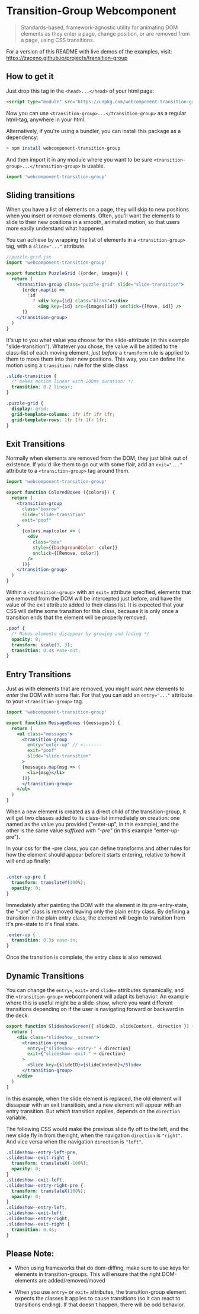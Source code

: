 # Transition-Group Webcomponent

> Standards-based, framework-agnostic utility for animating DOM elements as they enter a page, change position, or are removed from a page, using CSS transitions. 

For a version of this README with live demos of the examples, visit: https://zaceno.github.io/projects/transition-group

## How to get it

Just drop this tag in the `<head>...</head>` of your html page:

```html
<script type="module" src="https://unpkg.com/webcomponent-transition-group"></script>
```

Now you can use `<transition-group>...</transition-group>` as a regular html-tag, anywhere in your html. 

Alternatively, if you're using a bundler, you can install this package as a dependency:

```sh
> npm install webcomponent-transition-group
```

And then import it in any module where you want to be sure `<transition-group>...</transition-group>` is usable.

```js
import 'webcomponent-transition-group'
```

## Sliding transitions

When you have a list of elements on a page, they will skip to new positions when you insert or remove elements. Often, you'll want the elements to slide to their new positions in a smooth, animated motion, so that users more easily understand what happened.

You can achieve by wrapping the list of elements in a `<transition-group>` tag, with a `slide="..."` attribute.

```jsx
//puzzle-grid.jsx
import 'webcomponent-transition-group'

export function PuzzleGrid ({order, images}) {
  return (
    <transition-group class="puzzle-grid" slide="slide-transition">
      {order.map(id => 
        !id
          ? <div key={id} class="blank"></div>
          : <img key={id} src={images[id]} onclick={[Move, id]} />
      )}
    </transition-group>
  )
}
```

It's up to you what value you choose for the slide-attribute (in this example "slide-transition"). Whatever you chose, the value will be added to the class-list of each moving element, *just before* a `transform` rule is applied to them to move them into their new positions. This way, you can define the motion using a `transition:` rule for the slide class

```css
.slide-transition {
  /* makes motion linear with 200ms duration: */
  transition: 0.2 linear;
}

.puzzle-grid {
  display: grid;
  grid-template-columns: 1fr 1fr 1fr 1fr;
  grid-template-rows: 1fr 1fr 1fr 1fr;
}
```

## Exit Transitions

Normally when elements are removed from the DOM, they just blink out of existence. If you'd like them to go out with some flair, add an `exit="..."` attribute to a `<transition-group>` tag around them.

```jsx
import 'webcomponent-transition-group'

export function ColoredBoxes ({colors}) {
  return (
    <transition-group
      class="boxrow"
      slide="slide-transition"
      exit="poof"
    >
      {colors.map(color => (
        <div
          class="box"
          style={{backgroundColor: color}}
          onclick={[Remove, color]}
        /> 
      ))}
    </transition-group>
  )
}
```

Within a `<transition-group>` with an `exit=` attribute specified, elements that are removed from the DOM will be intercepted just before, and have the value of the exit attribute added to their class list. It is expected that your CSS will define some transition for this class, because it is only once a transition ends that the element will be properly removed. 


```css
.poof {
  /* Makes elements disappear by growing and fading */
  opacity: 0;
  transform: scale(3, 3);
  transition: 0.4s ease-out;
}
```
 
## Entry Transitions

Just as with elements that are removed, you might want _new_ elements to _enter_ the DOM with some flair. For that you can add an `entry="..."` attribute to your `<transition-group>` tag. 

```jsx
import 'webcomponent-transition-group'

export function MessageBoxes ({messages}) {
  return (
    <ul class="messages">
      <transition-group
        entry="enter-up" // <-------
        exit="poof"
        slide="slide-transition"
      >
      {messages.map(msg => (
        <li>{msg}</li>
      ))}
      </transition-group>
    </ul>
  )
}
```

When a new element is created as a direct child of the transition-group, it will get two classes added to its class-list immediately on creation: one named as the value you provided ("enter-up", in this example), and the other is the same value *suffixed with "-pre"* (in this example "enter-up-pre"). 

In your css for the -pre class, you can define transforms and other rules for how the element should appear before it starts entering, relative to how it will end up finally:


```css

.enter-up-pre {
  transform: translateY(100%);
  opacity: 0;
}
```

Immediately after painting the DOM with the element in its pre-entry-state, the "-pre" class is removed leaving only the plain entry class. By defining a transition in the plain entry class, the element will begin to transition from it's pre-state to it's final state.

```css
.enter-up {
  transition: 0.3s ease-in;
}
```

Once the transition is complete, the entry class is also removed.


## Dynamic Transitions

You can change the `entry=`, `exit=` and `slide=` attributes dynamically, and the `<transition-group>` webcomponent will adapt its behavior. An example where this is useful might be a slide-show, where you want different transitions depending on if the user is navigating forward or backward in the deck.

```jsx
export function SlideshowScreen({ slideID, slideContent, direction }) {
  return (
    <div class="slideshow__screen">
      <transition-group
        entry={"slideshow--entry-" + direction}
        exit={"slideshow--exit-" + direction}
      >
        <Slide key={slideID}>{slideContent}</Slide>
      </transition-group>
    </div>
  )
}
```

In this example, when the slide element is replaced, the old element will dissapear with an exit transitioin, and a new element will appear with an entry transition. But *which* transition applies, depends on the `direction` variable.

The following CSS would make the previous slide fly off to the left, and the new slide fly in from the right, when the navigation `direction` is `"right"`. And vice versa when the navigation `direction` is `"left"`. 

```css
.slideshow--entry-left-pre,
.slideshow--exit-right {
  transform: translateX(-100%);
  opacity: 0;
}
.slideshow--exit-left,
.slideshow--entry-right-pre {
  transform: translateX(100%);
  opacity: 0;
}
.slideshow--entry-left,
.slideshow--exit-left,
.slideshow--entry-right,
.slideshow--exit-right {
  transition: 0.4s;
}
```

## Please Note: ##

- When using frameworks that do dom-diffing, make sure to use keys for elements in transition-groups. This will ensure that the right DOM-elements are added/removed/moved

- When you use `entry=` or `exit=` attributes, the transition-group element expects the classes it applies to cause transitions (so it can react to transitions ending). If that doesn't happen, there will be odd behavior.

